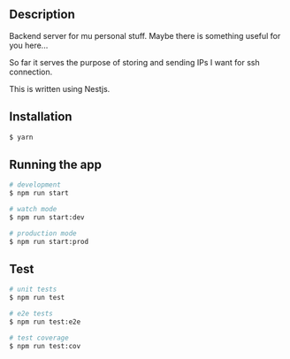 ## Description

Backend server for mu personal stuff. Maybe there is something useful for you here...

So far it serves the purpose of storing and sending IPs I want for ssh connection.

This is written using Nestjs.

## Installation

```bash
$ yarn
```

## Running the app

```bash
# development
$ npm run start

# watch mode
$ npm run start:dev

# production mode
$ npm run start:prod
```

## Test

```bash
# unit tests
$ npm run test

# e2e tests
$ npm run test:e2e

# test coverage
$ npm run test:cov
```
